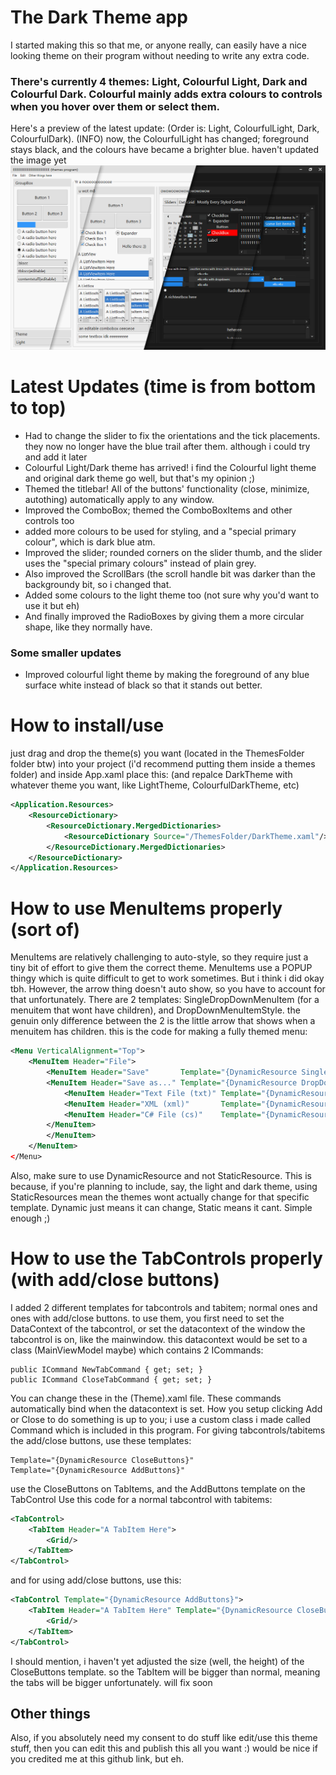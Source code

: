 # The Dark Theme app
I started making this so that me, or anyone really, can easily have a nice looking theme on their program without needing to write any extra code. 
### There's currently 4 themes: Light, Colourful Light, Dark and Colourful Dark. Colourful mainly adds extra colours to controls when you hover over them or select them.
Here's a preview of the latest update: (Order is: Light, ColourfulLight, Dark, ColourfulDark).
(INFO) now, the ColourfulLight has changed; foreground stays black, and the colours have became a brighter blue. haven't updated the image yet
![](latestUpdate7.png)
# Latest Updates (time is from bottom to top)
- Had to change the slider to fix the orientations and the tick placements. they now no longer have the blue trail after them. although i could try and add it later
- Colourful Light/Dark theme has arrived! i find the Colourful light theme and original dark theme go well, but that's my opinion ;)
- Themed the titlebar! All of the buttons' functionality (close, minimize, autothing) automatically apply to any window.
- Improved the ComboBox; themed the ComboBoxItems and other controls too
- added more colours to be used for styling, and a "special primary colour", which is dark blue atm.
- Improved the slider; rounded corners on the slider thumb, and the slider uses the "special primary colours" instead of plain grey.
- Also improved the ScrollBars (the scroll handle bit was darker than the backgroundy bit, so i changed that.
- Added some colours to the light theme too (not sure why you'd want to use it but eh)
- And finally improved the RadioBoxes by giving them a more circular shape, like they normally have.
### Some smaller updates
- Improved colourful light theme by making the foreground of any blue surface white instead of black so that it stands out better.
# How to install/use
just drag and drop the theme(s) you want (located in the ThemesFolder folder btw) into your project (i'd recommend putting them inside a themes folder) and inside App.xaml place this: (and repalce DarkTheme with whatever theme you want, like LightTheme, ColourfulDarkTheme, etc)
```xml
<Application.Resources>
    <ResourceDictionary>
        <ResourceDictionary.MergedDictionaries>
            <ResourceDictionary Source="/ThemesFolder/DarkTheme.xaml"/>
        </ResourceDictionary.MergedDictionaries>
    </ResourceDictionary>
</Application.Resources>
```

# How to use MenuItems properly (sort of)
MenuItems are relatively challenging to auto-style, so they require just a tiny bit of effort to give them the correct theme. MenuItems use a POPUP thingy which is quite difficult to get to work sometimes. But i think i did okay tbh. However, the arrow thing doesn't auto show, so you have to account for that unfortunately. There are 2 templates: SingleDropDownMenuItem (for a menuitem that wont have children), and DropDownMenuItemStyle. the genuin only difference between the 2 is the little arrow that shows when a menuitem has children.
this is the code for making a fully themed menu:
```xml
<Menu VerticalAlignment="Top">
    <MenuItem Header="File">
        <MenuItem Header="Save"       Template="{DynamicResource SingleDropDownMenuItem}"/>
        <MenuItem Header="Save as..." Template="{DynamicResource DropDownMenuItemStyle}">
            <MenuItem Header="Text File (txt)" Template="{DynamicResource SingleDropDownMenuItem}"/>
            <MenuItem Header="XML (xml)"       Template="{DynamicResource SingleDropDownMenuItem}"/>
            <MenuItem Header="C# File (cs)"    Template="{DynamicResource SingleDropDownMenuItem}"/>
        </MenuItem>
        </MenuItem>
    </MenuItem>
</Menu>
```
Also, make sure to use DynamicResource and not StaticResource. This is because, if you're planning to include, say, the light and dark theme, using StaticResources mean the themes wont actually change for that specific template. Dynamic just means it can change, Static means it cant. Simple enough ;)
# How to use the TabControls properly (with add/close buttons)
I added 2 different templates for tabcontrols and tabitem; normal ones and ones with add/close buttons. to use them, you first need to set the DataContext of the tabcontrol, or set the datacontext of the window the tabcontrol is on, like the mainwindow. this datacontext would be set to a class (MainViewModel maybe) which contains 2 ICommands:
```
public ICommand NewTabCommand { get; set; }
public ICommand CloseTabCommand { get; set; }
```
You can change these in the (Theme).xaml file. These commands automatically bind when the datacontext is set. How you setup clicking Add or Close to do something is up to you; i use a custom class i made called Command which is included in this program.
For giving tabcontrols/tabitems the add/close buttons, use these templates:
```
Template="{DynamicResource CloseButtons}" 
Template="{DynamicResource AddButtons}"
```
use the CloseButtons on TabItems, and the AddButtons template on the TabControl
Use this code for a normal tabcontrol with tabitems:
```xml
<TabControl>
    <TabItem Header="A TabItem Here">
        <Grid/>
    </TabItem>
</TabControl>
```
and for using add/close buttons, use this:
```xml
<TabControl Template="{DynamicResource AddButtons}">
    <TabItem Header="A TabItem Here" Template="{DynamicResource CloseButtons}">
        <Grid/>
    </TabItem>
</TabControl>
```
I should mention, i haven't yet adjusted the size (well, the height) of the CloseButtons template. so the TabItem will be bigger than normal, meaning the tabs will be bigger unfortunately. will fix soon
## Other things 
Also, if you absolutely need my consent to do stuff like edit/use this theme stuff, then you can edit this and publish this all you want :) would be nice if you credited me at this github link, but eh.
